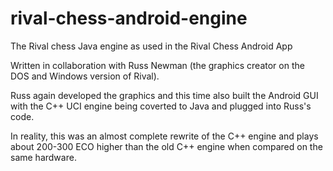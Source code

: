 rival-chess-android-engine
==========================

The Rival chess Java engine as used in the Rival Chess Android App

Written in collaboration with Russ Newman (the graphics creator on the DOS and Windows version of Rival).

Russ again developed the graphics and this time also built the Android GUI with the C++ UCI engine being coverted to Java and plugged into Russ's code.

In reality, this was an almost complete rewrite of the C++ engine and plays about 200-300 ECO higher than the old C++ engine when compared on the same hardware.
